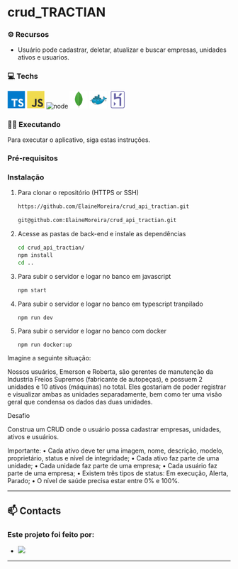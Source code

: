 # crud_TRACTIAN

<h3 id="features">⚙ Recursos</h3>

- Usuário pode cadastrar, deletar, atualizar e buscar empresas, unidades ativos e usuarios.

<h3 id="techs">💻 Techs</h3>
  
<div>
  <img src="https://raw.githubusercontent.com/devicons/devicon/1119b9f84c0290e0f0b38982099a2bd027a48bf1/icons/typescript/typescript-original.svg" alt="typescript" width="40" height="40"/> 
  <img src="https://raw.githubusercontent.com/devicons/devicon/master/icons/javascript/javascript-original.svg" alt="javascript" width="40" height="40"/>
  <img src="https://cdn.jsdelivr.net/gh/devicons/devicon/icons/nodejs/nodejs-original.svg" alt="node" width="40" height="40"/>
  <img src="https://raw.githubusercontent.com/devicons/devicon/1119b9f84c0290e0f0b38982099a2bd027a48bf1/icons/mongodb/mongodb-original.svg" alt="mongo" width="40" height="40"/>
  <img src="https://raw.githubusercontent.com/devicons/devicon/1119b9f84c0290e0f0b38982099a2bd027a48bf1/icons/docker/docker-original.svg" alt="docker" width="40" height="40"/>
  <img src="https://raw.githubusercontent.com/devicons/devicon/1119b9f84c0290e0f0b38982099a2bd027a48bf1/icons/heroku/heroku-original.svg" alt="heroku" width="40" height="40"/>

<br/>
</div>

<h3>👨‍💻 Executando</h3>

Para executar o aplicativo, siga estas instruções.

<h3 id="prerequisites">Pré-requisitos</h3>

<h3 id="installation">Instalação</h3>

1. Para clonar o repositório (HTTPS or SSH)
   ```sh
   https://github.com/ElaineMoreira/crud_api_tractian.git
   ```
    
   ```sh
   git@github.com:ElaineMoreira/crud_api_tractian.git
   ```

2. Acesse as pastas de back-end e instale as dependências

   ```sh
   cd crud_api_tractian/
   npm install
   cd ..
   ```

3. Para subir o servidor e logar no banco em javascript

   ```sh
   npm start

   ```

4. Para subir o servidor e logar no banco em typescript tranpilado

   ```sh
   npm run dev
   ```
5. Para subir o servidor e logar no banco com docker

   ```
   npm run docker:up
   ```

Imagine a seguinte situação:

Nossos usuários, Emerson e Roberta, são gerentes de manutenção da Industria Freios Supremos (fabricante de autopeças), e possuem 2 unidades e 10 ativos (máquinas) no total. Eles gostariam de poder registrar e visualizar ambas as unidades separadamente, bem como ter uma visão geral que condensa os dados das duas unidades.

Desafio

Construa um CRUD onde o usuário possa cadastrar empresas, unidades, ativos e usuários.

Importante:
    • Cada ativo deve ter uma imagem, nome, descrição, modelo, proprietário, status e nível de integridade;
    • Cada ativo faz parte de uma unidade;
    • Cada unidade faz parte de uma empresa;
    • Cada usuário faz parte de uma empresa;
    • Existem três tipos de status: Em execução, Alerta, Parado;
    • O nível de saúde precisa estar entre 0% e 100%.

---

<h2 id="contacts">📫 Contacts</h2>
    
<h3>Este projeto foi feito por:</h3>
<ul>
    <li>
      <a href="https://github.com/ElaineMoreira" target="_blank">
        <img src="https://img.shields.io/badge/-Elaine Moreira-black?style=flat&logo=Github&logoColor=white">
      </a>
    </li>
</ul>

---
